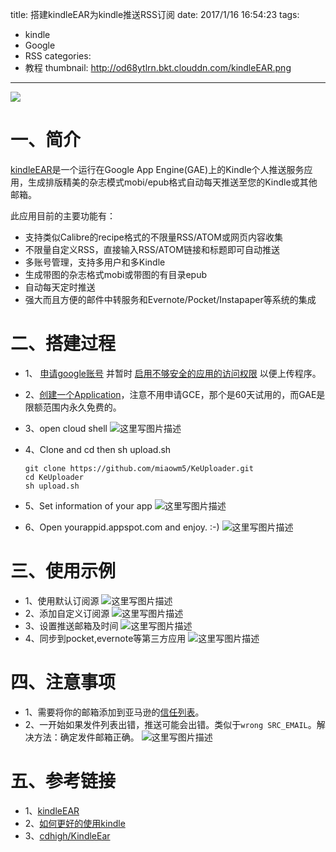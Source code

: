 title:  搭建kindleEAR为kindle推送RSS订阅
date: 2017/1/16 16:54:23
tags:
- kindle
- Google
- RSS
categories:
- 教程
thumbnail: http://od68ytlrn.bkt.clouddn.com/kindleEAR.png
---


![](http://od68ytlrn.bkt.clouddn.com/kindleEAR.png)

# 一、简介
[kindleEAR](https://github.com/cdhigh/KindleEar)是一个运行在Google App Engine(GAE)上的Kindle个人推送服务应用，生成排版精美的杂志模式mobi/epub格式自动每天推送至您的Kindle或其他邮箱。

<!-- more -->

此应用目前的主要功能有：

- 支持类似Calibre的recipe格式的不限量RSS/ATOM或网页内容收集
- 不限量自定义RSS，直接输入RSS/ATOM链接和标题即可自动推送
- 多账号管理，支持多用户和多Kindle
- 生成带图的杂志格式mobi或带图的有目录epub
- 自动每天定时推送
- 强大而且方便的邮件中转服务和Evernote/Pocket/Instapaper等系统的集成

# 二、搭建过程
- 1、 [申请google账号](https://accounts.google.com/SignUp) 并暂时 [启用不够安全的应用的访问权限](https://www.google.com/settings/security/lesssecureapps) 以便上传程序。
- 2、[创建一个Application](https://console.developers.google.com/iam-admin/projects)，注意不用申请GCE，那个是60天试用的，而GAE是限额范围内永久免费的。
- 3、open cloud shell
![这里写图片描述](http://p7tst3obo.bkt.clouddn.com/20170116161614670?imageView2/0/interlace/1/q/100|watermark/2/text/Y3lhbmcudGVjaA==/font/Y29uc29sYXM=/fontsize/720/fill/I0Q0RUVGMQ==/dissolve/69/gravity/SouthEast/dx/10/dy/10)
- 4、Clone and cd then sh upload.sh
	```
	git clone https://github.com/miaowm5/KeUploader.git
	cd KeUploader
	sh upload.sh
	```

- 5、Set information of your app
![这里写图片描述](http://p7tst3obo.bkt.clouddn.com/20170116161824371?imageView2/0/interlace/1/q/100|watermark/2/text/Y3lhbmcudGVjaA==/font/Y29uc29sYXM=/fontsize/720/fill/I0Q0RUVGMQ==/dissolve/69/gravity/SouthEast/dx/10/dy/10)

- 6、Open yourappid.appspot.com and enjoy. :-)
![这里写图片描述](http://p7tst3obo.bkt.clouddn.com/20170116161934455?imageView2/0/interlace/1/q/100|watermark/2/text/Y3lhbmcudGVjaA==/font/Y29uc29sYXM=/fontsize/720/fill/I0Q0RUVGMQ==/dissolve/69/gravity/SouthEast/dx/10/dy/10)

# 三、使用示例
- 1、使用默认订阅源
![这里写图片描述](http://p7tst3obo.bkt.clouddn.com/20170116162512359?imageView2/0/interlace/1/q/100|watermark/2/text/Y3lhbmcudGVjaA==/font/Y29uc29sYXM=/fontsize/720/fill/I0Q0RUVGMQ==/dissolve/69/gravity/SouthEast/dx/10/dy/10)
- 2、添加自定义订阅源
![这里写图片描述](http://p7tst3obo.bkt.clouddn.com/20170116162743485?imageView2/0/interlace/1/q/100|watermark/2/text/Y3lhbmcudGVjaA==/font/Y29uc29sYXM=/fontsize/720/fill/I0Q0RUVGMQ==/dissolve/69/gravity/SouthEast/dx/10/dy/10)
- 3、设置推送邮箱及时间
![这里写图片描述](http://p7tst3obo.bkt.clouddn.com/20170116162803187?imageView2/0/interlace/1/q/100|watermark/2/text/Y3lhbmcudGVjaA==/font/Y29uc29sYXM=/fontsize/720/fill/I0Q0RUVGMQ==/dissolve/69/gravity/SouthEast/dx/10/dy/10)
- 4、同步到pocket,evernote等第三方应用
![这里写图片描述](http://p7tst3obo.bkt.clouddn.com/20170116162829984?imageView2/0/interlace/1/q/100|watermark/2/text/Y3lhbmcudGVjaA==/font/Y29uc29sYXM=/fontsize/720/fill/I0Q0RUVGMQ==/dissolve/69/gravity/SouthEast/dx/10/dy/10)
# 四、注意事项
- 1、需要将你的邮箱添加到亚马逊的[信任列表](https://www.amazon.cn/mn/dcw/myx.html/ref=kinw_myk_redirect#/home/settings/payment)。
- 2、一开始如果发件列表出错，推送可能会出错。类似于`wrong SRC_EMAIL`。解决方法：确定发件邮箱正确。
![这里写图片描述](http://p7tst3obo.bkt.clouddn.com/20170116164843839?imageView2/0/interlace/1/q/100|watermark/2/text/Y3lhbmcudGVjaA==/font/Y29uc29sYXM=/fontsize/720/fill/I0Q0RUVGMQ==/dissolve/69/gravity/SouthEast/dx/10/dy/10)


# 五、参考链接
- 1、[kindleEAR](https://github.com/cdhigh/KindleEar)
- 2、[如何更好的使用kindle](http://zhangyongcun.com/2016/05/15/%E5%A6%82%E4%BD%95%E6%9B%B4%E5%A5%BD%E7%9A%84%E4%BD%BF%E7%94%A8kindle/)
- 3、[cdhigh/KindleEar](https://github.com/cdhigh/KindleEar)

